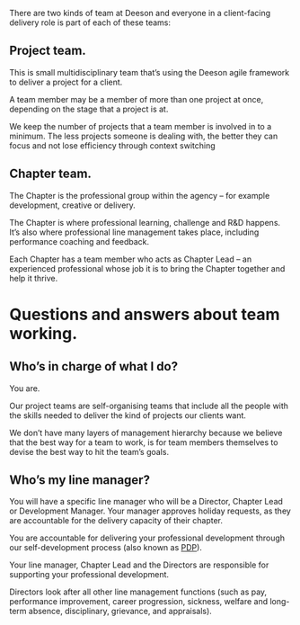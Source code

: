 There are two kinds of team at Deeson and everyone in a client-facing delivery role is part of each of these teams:

## Project team.

This is small multidisciplinary team that’s using the Deeson agile framework to deliver a project for a client. 

A team member may be a member of more than one project at once, depending on the stage that a project is at.

We keep the number of projects that a team member is involved in to a minimum. The less projects someone is dealing with, the better they can focus and not lose efficiency through context switching

## Chapter team.

The Chapter is the professional group within the agency – for example development, creative or delivery. 

The Chapter is where professional learning, challenge and R&D happens. It’s also where professional line management takes place, including performance coaching and feedback. 

Each Chapter has a team member who acts as Chapter Lead – an experienced professional whose job it is to bring the Chapter together and help it thrive.

# Questions and answers about team working.

## Who’s in charge of what I do?

You are. 

Our project teams are self-organising teams that include all the people with the skills needed to deliver the kind of projects our clients want. 

We don’t have many layers of management hierarchy because we believe that the best way for a team to work, is for team members themselves to devise the best way to hit the team’s goals.

## Who’s my line manager?

You will have a specific line manager who will be a Director, Chapter Lead or Development Manager. Your manager approves holiday requests, as they are accountable for the delivery capacity of their chapter.

You are accountable for delivering your professional development through our self-development process (also known as [PDP](https://handbook.deeson.co.uk/working-at-deeson/pdp/)). 

Your line manager, Chapter Lead and the Directors are responsible for supporting your professional development. 

Directors look after all other line management functions (such as pay, performance improvement, career progression, sickness, welfare and long-term absence, disciplinary, grievance, and appraisals).
